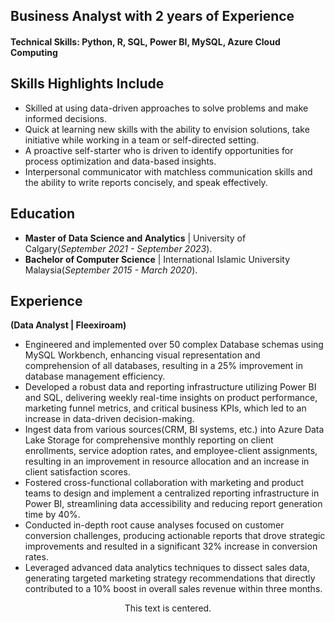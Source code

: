 ## Business Analyst with 2 years of Experience
<h4>Technical Skills: Python, R, SQL, Power BI, MySQL, Azure Cloud Computing </h4>

## Skills Highlights Include
- Skilled at using data-driven approaches to solve problems and make informed decisions.
- Quick at learning new skills with the ability to envision solutions, take initiative while working in a team or self-directed setting.
- A proactive self-starter who is driven to identify opportunities for process optimization and data-based insights.
- Interpersonal communicator with matchless communication skills and the ability to write reports concisely, and speak effectively.
  
## Education 
- <b>Master of Data Science and Analytics</b>     |     University of Calgary(_September 2021 - September 2023_).
- <b>Bachelor of Computer Science</b>    |    International Islamic University Malaysia(_September 2015 - March 2020_).

## Experience
<b>(Data Analyst | Fleexiroam)</b>
- Engineered and implemented over 50 complex Database schemas using MySQL Workbench, enhancing visual representation and comprehension of all databases, resulting in a 25% improvement in database management efficiency.
- Developed a robust data and reporting infrastructure utilizing Power BI and SQL, delivering weekly real-time insights on product performance, marketing funnel metrics, and critical business KPIs, which led to an increase in data-driven decision-making.
- Ingest data from various sources(CRM, BI systems, etc.) into Azure Data Lake Storage for comprehensive monthly reporting on client enrollments, service adoption rates, and employee-client assignments, resulting in an improvement in resource allocation and an increase in client satisfaction scores.
- Fostered cross-functional collaboration with marketing and product teams to design and implement a centralized reporting infrastructure in Power BI, streamlining data accessibility and reducing report generation time by 40%.
- Conducted in-depth root cause analyses focused on customer conversion challenges, producing actionable reports that drove strategic improvements and resulted in a significant 32% increase in conversion rates.
-  Leveraged advanced data analytics techniques to dissect sales data, generating targeted marketing strategy recommendations that directly contributed to a 10% boost in overall sales revenue within three months.









<p align="center">This text is centered.</p>




